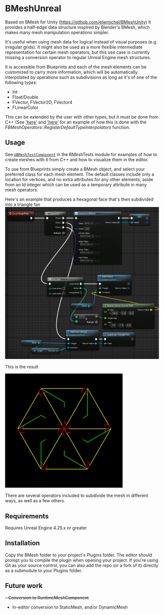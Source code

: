 # BMeshUnreal
Based on BMesh for Unity (https://github.com/eliemichel/BMeshUnity)
It provides a half-edge data structure inspired by Blender's BMesh, which makes many mesh manipulation operations simpler.

It's useful when using mesh data for logical instead of visual purposes (e.g. irregular grids). It might also be used as a more flexible intermediate representation for certain mesh operators, but this use case is currently missing a conversion operator to regular Unreal Engine mesh structures.

It is accessible from Blueprints and each of the mesh elements can be customized to carry more information, which will be automatically interpolated by operations such as subdivisions as long as it's of one of the following types:
- Int
- Float/Double
- FVector, FVector2D, FVector4
- FLinearColor

This can be extended by the user with other types, but it must be done from C++ (See ['here'](Source/BMesh/Private/BMeshModule.cpp) and ['here'](Source/BMesh/Private/BMeshOperators.cpp) for an example of how this is done with the *FBMeshOperators::RegisterDefaultTypeInterpolators* function.

## Usage
See [`UBMeshTestComponent`](Source/BMeshTest/Private/BMeshTest.cpp) in the BMeshTests module for examples of how to create meshes with it from C++ and how to visualize them in the editor. 

To use from Blueprints simply create a BMesh object, and select your preferred class for each mesh element. The default classes include only a location for vertices, and no extra attributes for any other elements, aside from an Id integer which can be used as a temporary attribute in many mesh operators.

Here's an example that produces a hexagonal face that's then subdivided into a triangle fan
![Blueprint code that creates a BMesh object with a hexagonal face which is subdivided into a triangle fan](Docs/BlueprintExample.png?raw=true)

This is the result

![Result of the previous code visualized with debug lines](Docs/BlueprintResult.png?raw=true)

There are several operators included to subdivide the mesh in different ways, as well as a few others.


## Requirements
Requires Unreal Engine 4.25.x or greater

## Installation
Copy the BMesh folder to your project's Plugins folder. The editor should prompt you to compile the plugin when opening your project.
If you're using Git as your source control, you can also add the repo (or a fork of it) directly as a submodule to your Plugins folder.

## Future work 
~~- Conversion to RuntimeMeshComponent~~
- In-editor conversion to StaticMesh, and/or DynamicMesh
